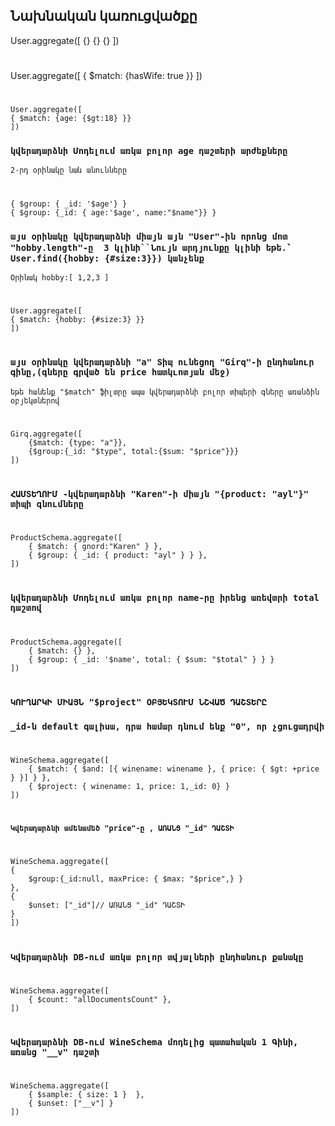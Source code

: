 ## Նախնական կառուցվածքը

 User.aggregate([ {} {} {} ])

#
 User.aggregate([
 { $match: {hasWife: true }}
 ])

# 

 	User.aggregate([
	{ $match: {age: {$gt:18} }}
 	])

 ### `կվերադարձնի Մոդելում առկա բոլոր age դաշտերի արժեքները`
 `2-րդ օրինակը նաև անունները`
#

 	{ $group: { _id: '$age'} }
 	{ $group: {_id: { age:'$age', name:"$name"}} }

### `այս օրինակը կվերադարձնի միայն այն "User"-ին որոնց մոտ "hobby․length"-ը  3 կլինի``Նույն արդյունքը կլինի եթե․՝ User.find({hobby: {#size:3}}) կանչենք`
`Օրինակ hobby:[ 1,2,3 ]`
 #

	User.aggregate([
  	{ $match: {hobby: {#size:3} }}
	])
# 
###  `այս օրինակը կվերադարձնի "a" Տիպ ունեցող "Girq"-ի ընդհանուր գինը,(գները գրված են price հատկւոտյան մեջ)`
`եթե հանենք "$match" ֆիլտրը ապա կվերադարձնի բոլոր տիպերի գները առանձին օբյեկտներով`
# 
	Girq.aggregate([
		{$match: {type: "a"}},
		{$group:{_id: "$type", total:{$sum: "$price"}}}
	])
#
 ### `ՀԱՄՏԵՂՈՒՄ -կվերադարձնի "Karen"-ի միայն "{product: "ayl"}" տիպի գնումները`
#
	ProductSchema.aggregate([
		{ $match: { gnord:"Karen" } },
		{ $group: { _id: { product: "ayl" } } },
	])
#
### `կվերադարձնի Մոդելում առկա բոլոր name-րը իրենց առեվտրի total դաշտով`
#
	ProductSchema.aggregate([
		{ $match: {} },
		{ $group: { _id: '$name', total: { $sum: "$total" } } }
	])
#
### `ԿՈՒՂԱՐԿԻ ՄԻԱՅՆ "$project" ՕԲՅԵԿՏՈՒՄ ՆՇՎԱԾ ԴԱՇՏԵՐԸ`
### `_id-ն default գալիսա, դրա համար դնում ենք "0", որ չցուցադրվի`
#

	WineSchema.aggregate([
		{ $match: { $and: [{ winename: winename }, { price: { $gt: +price } }] } },
		{ $project: { winename: 1, price: 1,_id: 0} }
	])
#
#### `Կվերադարձնի ամենամեծ "price"-ը , ԱՌԱՆՑ "_id" ԴԱՇՏԻ`
#
	WineSchema.aggregate([
	{
		$group:{_id:null, maxPrice: { $max: "$price",} }
	},
	{
		$unset: ["_id"]// ԱՌԱՆՑ "_id" ԴԱՇՏԻ
	}
	])
#
### `Կվերադարձնի DB-ում առկա բոլոր տվյալների ընդհանուր քանակը`
#
	WineSchema.aggregate([
		{ $count: "allDocumentsCount" },
	])
#
### `Կվերադարձնի DB-ում WineSchema մոդելից պատահական 1 Գինի, առանց "__v" դաշտի`
#

	WineSchema.aggregate([
		{ $sample: { size: 1 }  },
		{ $unset: ["__v"] }
	])
